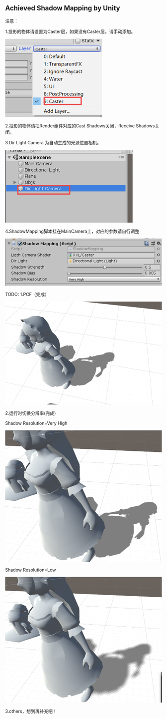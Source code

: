 Achieved Shadow Mapping by Unity
--------------------------------------
注意：

1.投影的物体请设置为Caster层，如果没有Caster层，请手动添加。

![image-20200721115717534](imgs/image-20200721115717534.png)

2.投影的物体请把Render组件对应的Cast Shadows关闭，Receive Shadows关闭。

3.Dir Light Camera 为自动生成的光源位置相机。

![image-20200721115736007](imgs/image-20200721115736007.png)

4.ShadowMapping脚本挂在MainCamera上，对应的参数请自行调整

![image-20200721115612991](imgs/image-20200721115612991.png)

TODO:
1.PCF（完成）

![image-20200721114955902](imgs/image-20200721114955902.png)

2.运行时切换分辨率(完成)

Shadow Resolution=Very High

![image-20200721140646915](imgs/image-20200721140646915.png)

Shadow Resolution=Low

![image-20200721140717712](imgs/image-20200721140717712.png)

3.others，想到再补充吧！

